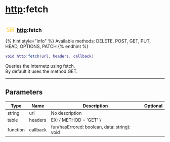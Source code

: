 # [http](../http/README.md):fetch

### <img src="../../.gitbook/assets/shared.png" width="32" height="32" /> [http](../http/README.md):fetch

{% hint style="info" %} Available methods: DELETE, POST, GET, PUT, HEAD, OPTIONS, PATCH {% endhint %}


```lua
void http:fetch(url, headers, callback)
```

Queries the internetz using fetch.<br>By default it uses the method GET.<br>

-----------------
## Parameters

| Type   | Name | Description | Optional |
| ------ | ---- | ----------- | -------: |
| string | url | No description |   |
| table | headers | EX: { METHOD = 'GET' } |   |
| function | callback | fun(hasErrored: boolean, data: string): void |   |
